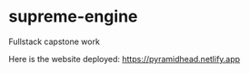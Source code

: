 # supreme-engine
Fullstack capstone work

Here is the website deployed: 
https://pyramidhead.netlify.app
